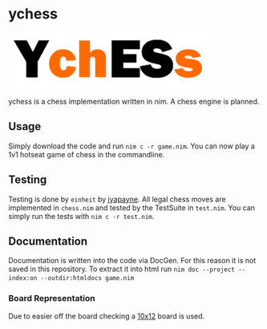 # ychess

![ychess-logo](ychess.png)

ychess is a chess implementation written in nim.
A chess engine is planned.

## Usage

Simply download the code and run `nim c -r game.nim`.
You can now play a 1v1 hotseat game of chess in the commandline.

## Testing

Testing is done by `einheit` by [jyapayne](https://github.com/jyapayne/einheit).
All legal chess moves are implemented in `chess.nim` and tested by the TestSuite
in `test.nim`.
You can simply run the tests with `nim c -r test.nim`.

## Documentation

Documentation is written into the code via DocGen.
For this reason it is not saved in this repository.
To extract it into html run `nim doc --project --index:on --outdir:htmldocs game.nim`

### Board Representation

Due to easier off the board checking a
[10x12](https://www.chessprogramming.org/10x12_Board) board is used.
